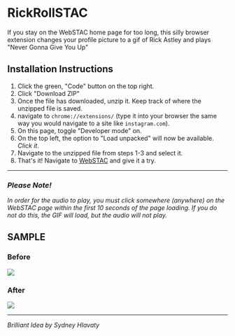 ﻿# RickRollSTAC

If you stay on the WebSTAC home page for too long, this silly browser extension changes your profile picture to a gif of Rick Astley and plays "Never Gonna Give You Up"



## Installation Instructions
1. Click the green, "Code" button on the top right.
2. Click "Download ZIP"
3. Once the file has downloaded, unzip it. Keep track of where the unzipped file is saved.
4. navigate to `chrome://extensions/` (type it into your browser the same way you would navigate to a site like `instagram.com`).
5. On this page, toggle "Developer mode" on.
6. On the top left, the option to "Load unpacked" will now be available. *Click it*.
7. Navigate to the unzipped file from steps 1-3 and select it.
8. That's it! Navigate to [WebSTAC](https://acadinfo.wustl.edu/) and give it a try.

---

### *Please Note!*
*In order for the audio to play, you must click somewhere (anywhere) on the WebSTAC page within the first 10 seconds of the page loading. If you do not do this, the GIF will load, but the audio will not play.*


## SAMPLE
### Before

<img src="https://drive.google.com/uc?export=download&id=1x4tXTQSDmHX82zj2NOU-aIeUDBfdtVHM">

### After

<img src="https://drive.google.com/uc?export=download&id=1GDRMKIsr5V2wur6DxWud7n7wc77BxHAg">

---
*Brilliant Idea by Sydney Hlavaty*
